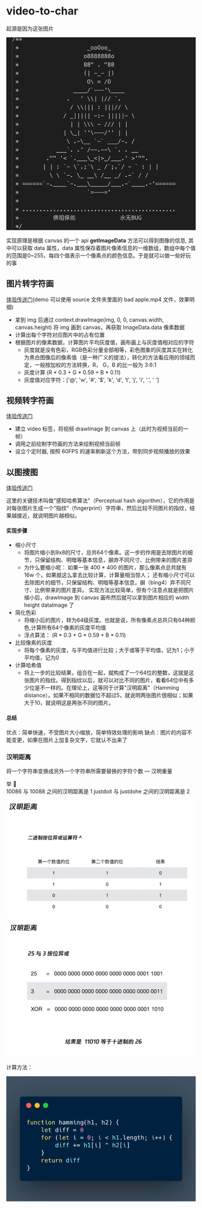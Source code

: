 # video-to-char

起源是因为这张图片

![佛主保佑](source/Buddha-bless.png)

实现原理是根据 canvas 的一个 api __getImageData__ 方法可以得到图像的信息, 其中可以获取 data 属性，data 属性保存着图片像素信息的一维数组，数组中每个值的范围是0~255，每四个值表示一个像素点的颜色信息。于是就可以做一些好玩的事

## 图片转字符画

[体验传送门](https://amfishers.github.io/video-to-char/img/index.html)(demo 可以使用 source 文件夹里面的 bad apple.mp4 文件，效果明细)

- 拿到 img 后通过 context.drawImage(img, 0, 0, canvas.width, canvas.height)    将 img 画到 canvas，再获取 ImageData.data 像素数据
- 计算出每个字符对应图片中的占有位置
- 根据图片的像素数据，计算图片平均灰度值，画布画上与灰度值相对应的字符
  - 灰度就是没有色彩，RGB色彩分量全部相等，彩色图象的灰度其实在转化为黑白图像后的像素值（是一种广义的提法），转化的方法看应用的领域而定，一般按加权的方法转换，R， G，B 的比一般为 3:6:1
  - 灰度计算   (R * 0.3 + G * 0.59 + B * 0.11)  
  - 灰度值对应字符：['@', 'w', '#', '$', 'k', 'd', 't', 'j', 'i', '.', ' ']

## 视频转字符画

 [体验传送门](https://amfishers.github.io/video-to-char/video/index.html)

- 建立 video 标签，将视频 drawImage 到 canvas 上（此时为视频当前的一帧）
- 调用之前绘制字符画的方法来绘制视频当前帧
- 设立个定时器,  按照 60FPS 的速率刷新这个方法，带到同步视频播放的效果

## 以图搜图

[体验传送门](https://amfishers.github.io/video-to-char/similarImg/index.html)

这里的关键技术叫做"感知哈希算法"（Perceptual hash algorithm），它的作用是对每张图片生成一个”指纹”（fingerprint）字符串，然后比较不同图片的指纹，结果越接近，就说明图片越相似。

#### 实现步骤

- 缩小尺寸
  - 将图片缩小到8x8的尺寸，总共64个像素。这一步的作用是去除图片的细节，只保留结构、明暗等基本信息，摒弃不同尺寸、比例带来的图片差异
  - 为什么要缩小呢： 如果一张 400 * 400 的图片，那么像素点总共就有 16w 个，如果就这么拿去比较计算，计算量相当惊人； 还有缩小尺寸可以 去除图片的细节，只保留结构、明暗等基本信息，摒（bing4）弃不同尺寸、比例带来的图片差异。 实现方法比较简单，但有个注意点就是把图片缩小后，drawImage 到 canvas 画布然后就可以拿到图片相应的 width height dataImage 了
- 简化色彩
  - 将缩小后的图片，转为64级灰度。也就是说，所有像素点总共只有64种颜色,计算所有64个像素的灰度平均值
  - 浮点算法：  (R * 0.3 + G * 0.59 + B * 0.11)  
- 比较像素的灰度
  - 将每个像素的灰度，与平均值进行比较；大于或等于平均值，记为1；小于平均值，记为0
- 计算哈希值
  - 将上一步的比较结果，组合在一起，就构成了一个64位的整数，这就是这张图片的指纹。得到指纹以后，就可以对比不同的图片，看看64位中有多少位是不一样的。在理论上，这等同于计算"汉明距离"（Hamming distance）。如果不相同的数据位不超过5，就说明两张图片很相似；如果大于10，就说明这是两张不同的图片。

#### 总结

优点：简单快速，不受图片大小缩放，简单特效处理的影响
缺点：图片的内容不能变更，如果在图片上加复杂文字，它就认不出来了

### 汉明距离
将一个字符串变换成另外一个字符串所需要替换的字符个数  —  汉明重量

举 🌰  
10086 与 10088 之间的汉明距离是 1
justdoit 与 justdohe 之间的汉明距离是 2

![汉明距离](source/hamming-1.png)
![汉明距离](source/hamming-2.png)

计算方法：

![汉明距离](source/hamming.png)
